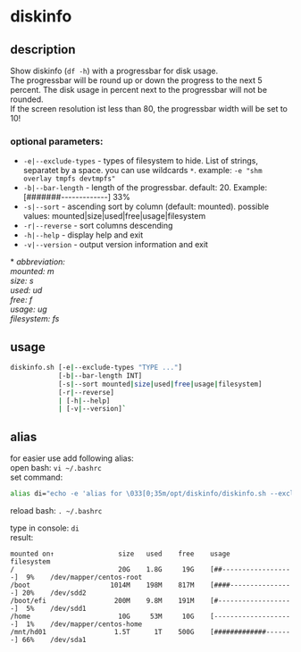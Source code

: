 # diskinfo

## description

Show diskinfo (`df -h`) with a progressbar for disk usage.  
The progressbar will be round up or down the progress to the next 5 percent. The disk usage in percent next to the progressbar will not be rounded.  
If the screen resolution ist less than 80, the progressbar width will be set to 10!

### optional parameters:

* `-e|--exclude-types` - types of filesystem to hide. List of strings, separatet by a space. you can use wildcards `*`. example: `-e "shm overlay tmpfs devtmpfs"`
* `-b|--bar-length` - length of the progressbar. default: 20. Example: [#######-------------] 33%
* `-s|--sort` - ascending sort by column (default: mounted). possible values: mounted|size|used|free|usage|filesystem
* `-r|--reverse` - sort columns descending
* `-h|--help` - display help and exit
* `-v|--version` - output version information and exit

\* *abbreviation:*  
   *mounted: m*  
   *size: s*  
   *used: ud*  
   *free: f*  
   *usage: ug*  
   *filesystem: fs*

## usage

```bash
diskinfo.sh [-e|--exclude-types "TYPE ..."]
            [-b|--bar-length INT]
            [-s|--sort mounted|size|used|free|usage|filesystem]
            [-r|--reverse]
            | [-h|--help]
            | [-v|--version]`
```

## alias

for easier use add following alias:  
open bash: `vi ~/.bashrc`  
set command:

```bash
alias di="echo -e 'alias for \033[0;35m/opt/diskinfo/diskinfo.sh --exclude-types \"shm overlay tmpfs devtmpfs\" \033[0m' && /opt/diskinfo/diskinfo.sh --exclude-types \"shm overlay tmpfs devtmpfs\""
```

reload bash: `. ~/.bashrc`

type in console: `di`  
result:  

```text
mounted on↑                size   used    free    usage                         filesystem
/                          20G    1.8G     19G    [##------------------]  9%    /dev/mapper/centos-root
/boot                    1014M    198M    817M    [####----------------] 20%    /dev/sdd2
/boot/efi                 200M    9.8M    191M    [#-------------------]  5%    /dev/sdd1
/home                      10G     53M     10G    [--------------------]  1%    /dev/mapper/centos-home
/mnt/hd01                 1.5T      1T    500G    [#############-------] 66%    /dev/sda1
```
